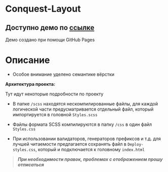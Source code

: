 # Conquest-Layout

Доступно демо по [ссылке](https://gigatorvaldz.github.io/Conquest-Layout/ "тык")
---
Демо создано при помощи GitHub Pages

# Описание
- Особое внимание уделено семантике вёрстки

**Архитектура проекта:**

Тут идут некоторые подробности по проекту

- В папке `/scss` находятся нескомпилированные файлы, для каждой логической части предусматривается отдельный файл, который импортируется в головной `Styles.scss`

- Файлы формата SCSS компилируются в папку `/css` в один файл `Styles.css`
- При использовании валидаторов, генераторов префиксов и т.д. для лучшей читаемости предлагается сохранять файл в `Deploy-styles.css`, который и подключается к головному `index.html`

>***При необходимости правок, проблемах с отображением прошу отписаться***
